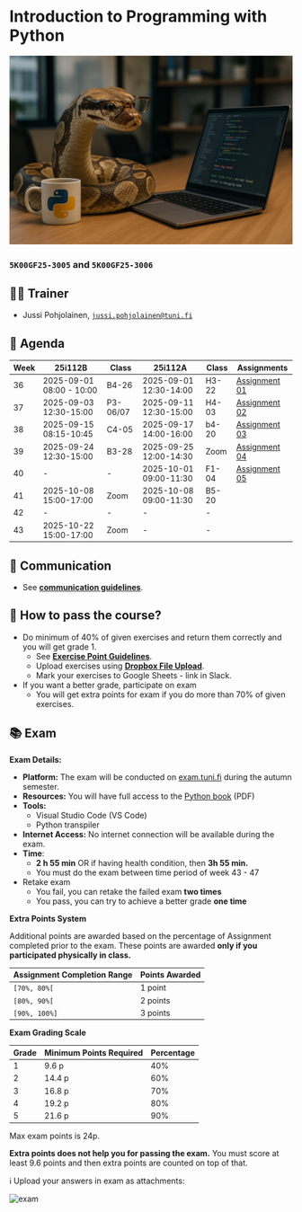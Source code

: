 # Introduction to Programming with Python

![](wallpaper.png)

### `5K00GF25-3005` and `5K00GF25-3006`

## 🧑‍💻 Trainer

- Jussi Pohjolainen, [`jussi.pohjolainen@tuni.fi`](mailto:jussi.pohjolainen@tuni.fi)

## 📅 Agenda

| Week | 25i112B                  | Class    | 25i112A                | Class | Assignments                     |
| ---- | ------------------------ | -------- | ---------------------- | ----- | ------------------------------- |
| 36   | 2025-09-01 08:00 - 10:00 | B4-26    | 2025-09-01 12:30-14:00 | H3-22 | [Assignment 01](assignments/01) |
| 37   | 2025-09-03 12:30-15:00   | P3-06/07 | 2025-09-11 12:30-15:00 | H4-03 | [Assignment 02](assignments/02) |
| 38   | 2025-09-15 08:15-10:45   | C4-05    | 2025-09-17 14:00-16:00 | b4-20 | [Assignment 03](assignments/03) |
| 39   | 2025-09-24 12:30-15:00   | B3-28    | 2025-09-25 12:00-14:30 | Zoom  | [Assignment 04](assignments/04) |
| 40   | -                        | -        | 2025-10-01 09:00-11:30 | F1-04 | [Assignment 05](assignments/05) |
| 41   | 2025-10-08 15:00-17:00   | Zoom     | 2025-10-08 09:00-11:30 | B5-20 |                                 |
| 42   | -                        | -        | -                      | -     |                                 |
| 43   | 2025-10-22 15:00-17:00   | Zoom     | -                      | -     |                                 |

## 💬 Communication

- See [**communication guidelines**](https://github.com/pohjus/common-course-assets/blob/main/communication-guidelines.md).

## 💼 How to pass the course?

- Do minimum of 40% of given exercises and return them correctly and you will get grade 1.
  - See [**Exercise Point Guidelines**](https://github.com/pohjus/common-course-assets/blob/main/exercise-points-guidelines.md).
  - Upload exercises using [**Dropbox File Upload**](https://www.dropbox.com/request/WenoWd5sGzH4f8Fv0hIL).
  - Mark your exercises to Google Sheets - link in Slack.
- If you want a better grade, participate on exam
  - You will get extra points for exam if you do more than 70% of given exercises.

## 📚 Exam

**Exam Details:**

- **Platform:** The exam will be conducted on [exam.tuni.fi](https://exam.tuni.fi) during the autumn semester.
- **Resources:** You will have full access to the [Python book](python.pdf) (PDF)
- **Tools:**
  - Visual Studio Code (VS Code)
  - Python transpiler
- **Internet Access:** No internet connection will be available during the exam.
- **Time**:
  - **2 h 55 min** OR if having health condition, then **3h 55 min.**
  - You must do the exam between time period of week 43 - 47
- Retake exam
  - You fail, you can retake the failed exam **two times**
  - You pass, you can try to achieve a better grade **one time**

**Extra Points System**

Additional points are awarded based on the percentage of Assignment completed prior to the exam. These points are awarded **only if you participated physically in class.**

| Assignment Completion Range | Points Awarded |
| --------------------------- | -------------- |
| `[70%, 80%[`                | 1 point        |
| `[80%, 90%[`                | 2 points       |
| `[90%, 100%]`               | 3 points       |

**Exam Grading Scale**

| Grade | Minimum Points Required | Percentage |
| ----- | ----------------------- | ---------- |
| 1     | 9.6 p                   | 40%        |
| 2     | 14.4 p                  | 60%        |
| 3     | 16.8 p                  | 70%        |
| 4     | 19.2 p                  | 80%        |
| 5     | 21.6 p                  | 90%        |

Max exam points is 24p.

**Extra points does not help you for passing the exam.** You must score at least 9.6 points and then extra points are counted on top of that.

ℹ️ Upload your answers in exam as attachments:

![exam](https://paper-attachments.dropboxusercontent.com/s_78CBA4683D2833741B6F050A281DD15456A814F81EF3B1EA8A9E7CCC267314F8_1730544034589_image.png)
